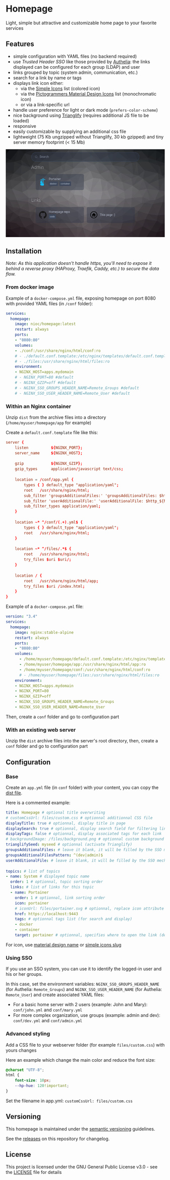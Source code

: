 # Homepage

Light, simple but attractive and customizable home page to your favorite services

## Features

- simple configuration with YAML files (no backend required)
- use _Trusted Header SSO_ like those provided by [Authelia](https://www.authelia.com/integration/trusted-header-sso/introduction/): the links displayed can be configured for each group (LDAP) and user
- links grouped by topic (system admin, communication, etc.)
- search for a link by name or tags
- displays link icon either:
  - via the [Simple Icons](https://simpleicons.org/) list (colored icon)
  - via the [Pictogrammers Material Design Icons](https://pictogrammers.com/library/mdi/) list (monochromatic icon)
  - or via a link-specific url
- handle user preference for light or dark mode (`prefers-color-scheme`)
- nice background using [Trianglify](https://github.com/qrohlf/trianglify) (requires additional JS file to be loaded)
- responsive
- easily customizable by supplying an additional css file
- lightweight (75 Kb ungzipped without Trianglify, 30 kb gzipped) and tiny server memory footprint (< 15 Mb)

![Screenshot](/screenshots/basic.png "Screenshot with tags ans search")

## Installation

_Note: As this application doesn't handle https, you'll need to expose it behind a reverse proxy (HAProxy, Traefik, Caddy, etc.) to secure the data flow._

### From docker image

Example of a `docker-compose.yml` file, exposing homepage on port 8080 with provided YAML files (in `/conf` folder):
```yaml
services:
  homepage:
    image: nioc/homepage:latest
    restart: always
    ports:
    - "8080:80"
    volumes:
    - ./conf:/usr/share/nginx/html/conf:ro
    # - ./default.conf.template:/etc/nginx/templates/default.conf.template:ro
    # - ./files:/usr/share/nginx/html/files:ro
    environment:
    - NGINX_HOST=apps.mydomain
    # - NGINX_PORT=80 #default
    # - NGINX_GZIP=off #default
    # - NGINX_SSO_GROUPS_HEADER_NAME=Remote_Groups #default
    # - NGINX_SSO_USER_HEADER_NAME=Remote_User #default
```

### Within an Nginx container

Unzip `dist` from the archive files into a directory (`/home/myuser/homepage/app` for example)

Create a `default.conf.template` file like this:
```conf
server {
    listen          ${NGINX_PORT};
    server_name     ${NGINX_HOST};

    gzip            ${NGINX_GZIP};
    gzip_types      application/javascript text/css;

    location = /conf/app.yml {
        types { } default_type "application/yaml";
        root   /usr/share/nginx/html;
        sub_filter 'groupsAdditionalFiles:' 'groupsAdditionalFiles: $http_${NGINX_SSO_GROUPS_HEADER_NAME}';
        sub_filter 'userAdditionalFile:' 'userAdditionalFile: $http_${NGINX_SSO_USER_HEADER_NAME}';
        sub_filter_types application/yaml;
    }

    location ~* ^/conf/(.+).yml$ {
        types { } default_type "application/yaml";
        root   /usr/share/nginx/html;
    }

    location ~* ^/files/.*$ {
        root   /usr/share/nginx/html;
        try_files $uri $uri/;
    }

    location / {
        root   /usr/share/nginx/html/app;
        try_files $uri /index.html;
    }
}
```

Example of a `docker-compose.yml` file:
```yaml
version: "3.4"
services:
  homepage:
    image: nginx:stable-alpine
    restart: always
    ports:
    - "8080:80"
    volumes:
      - /home/myuser/homepage/default.conf.template:/etc/nginx/templates/default.conf.template:ro
      - /home/myuser/homepage/app:/usr/share/nginx/html/app:ro
      - /home/myuser/homepage/conf:/usr/share/nginx/html/conf:ro
      # - /home/myuser/homepage/files:/usr/share/nginx/html/files:ro
    environment:
    - NGINX_HOST=apps.mydomain
    - NGINX_PORT=80
    - NGINX_GZIP=off
    - NGINX_SSO_GROUPS_HEADER_NAME=Remote_Groups
    - NGINX_SSO_USER_HEADER_NAME=Remote_User
```
Then, create a `conf` folder and go to configuration part

### With an existing web server

Unzip the `dist` archive files into the server's root directory, then, create a `conf` folder and go to configuration part

## Configuration

### Base

Create an `app.yml` file (in `conf` folder) with your content, you can copy the [dist file](public/conf/app.yml.dist).

Here is a commented example:

```yaml
title: Homepage # optional title overwriting 
# customCssUrl: files/custom.css # optionnal additionnal CSS file
displayTitle: true # optionnal, display title in page
displaySearch: true # optionnal, display search field for filtering links
displayTags: false # optionnal, display associated tags for each link
# backgroundImage: /files/background.png # optionnal custom background image, can be served from /files folder
trianglifySeed: myseed # optionnal (activate Trianglify)
groupsAdditionalFiles: # leave it blank, it will be filled by the SSO mechanism
groupsAdditionalFilesPattern: ^(dev|admin)$
userAdditionalFile: # leave it blank, it will be filled by the SSO mechanism

topics: # list of topics
- name: System # displayed topic name
  order: 1 # optionnal, topic sorting order
  links: # list of links for this topic
  - name: Portainer
    order: 1 # optionnal, link sorting order
    icon: portainer
    # iconUrl: files/portainer.svg # optionnal, replace icon attribute with a custom icon, can be served from /files folder
    href: https://localhost:9443
    tags: # optionnal tags list (for search and display)
    - docker
    - container
    target: portainer # optionnal, specifies where to open the link (default: _blank)
```

For icon, use [material design name](https://pictogrammers.com/library/mdi/) or [simple icons slug](https://simpleicons.org/)

### Using SSO

If you use an SSO system, you can use it to identify the logged-in user and his or her groups.

In this case, set the environment variables: `NGINX_SSO_GROUPS_HEADER_NAME` (for Authelia: `Remote_Groups`) and `NGINX_SSO_USER_HEADER_NAME` (for Authelia: `Remote_User`) and create associated YAML files:
- For a basic home server with 2 users (example: John and Mary): `conf/john.yml` and `conf/mary.yml`
- For more complex organization, use groups  (example: admin and dev): `conf/dev.yml` and `conf/admin.yml`

### Advanced styling

Add a CSS file to your webserver folder (for example `files/custom.css`) with yours changes

Here an example which change the main color and reduce the font size:

```css
@charset "UTF-8";
html {
    font-size: 10px;
    --hp-hue: 120!important;
}
```

Set the filename in app.yml: `customCssUrl: files/custom.css`

## Versioning

This homepage is maintained under the [semantic versioning](https://semver.org/) guidelines.

See the [releases](https://github.com/nioc/homepage/releases) on this repository for changelog.

## License

This project is licensed under the GNU General Public License v3.0 - see the [LICENSE](LICENSE.md) file for details
